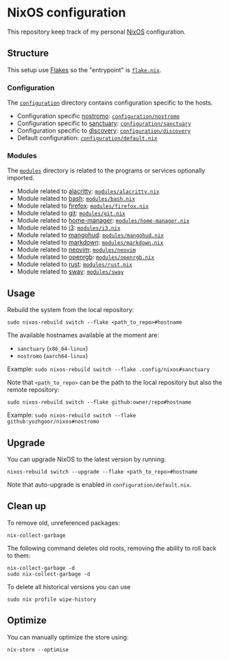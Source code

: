 # NixOS configuration

This repository keep track of my personal [NixOS][nixos] configuration.

## Structure

This setup use [Flakes][flakes] so the "entrypoint" is [`flake.nix`][flake_path].

### Configuration

The [`configuration`][configuration] directory contains configuration specific to the hosts.

- Configuration specific [nostromo][nostromo]: [`configuration/nostromo`][nostromo_path]
- Configuration specific to [sanctuary][sanctuary]: [`configuration/sanctuary`][sanctuary_path]
- Configuration specific to [discovery][discovery]: [`configuration/discovery`][discovery_path]
- Default configuration: [`configuration/default.nix`][default_path]

### Modules

The [`modules`][modules] directory is related to the programs or services optionally imported.

- Module related to [alacritty][alacritty]: [`modules/alacritty.nix`][alacritty_path]
- Module related to [bash][bash]: [`modules/bash.nix`][bash_path]
- Module related to [firefox][firefox]: [`modules/firefox.nix`][firefox_path]
- Module related to [git][git]: [`modules/git.nix`][git_path]
- Module related to [home-manager][home-manager]: [`modules/home-manager.nix`][home-manager_path]
- Module related to [i3][i3]: [`modules/i3.nix`][i3_path]
- Module related to [mangohud][mangohud]: [`modules/mangohud.nix`][mangohud_path]
- Module related to [markdown][markdown]: [`modules/markdown.nix`][markdown_path]
- Module related to [neovim][neovim]: [`modules/neovim`][neovim_path]
- Module related to [openrgb][openrgb]: [`modules/openrgb.nix`][openrgb_path]
- Module related to [rust][rust]: [`modules/rust.nix`][rust_path]
- Module related to [sway][sway]: [`modules/sway`][sway_path]

## Usage

Rebuild the system from the local repository:
```
sudo nixos-rebuild switch --flake <path_to_repo>#hostname
```

The available hostnames available at the moment are:
- `sanctuary` (`x86_64-linux`)
- `nostromo` (`aarch64-linux`)

Example: `sudo nixos-rebuild switch --flake .config/nixos#sanctuary`

Note that `<path_to_repo>` can be the path to the local repository but also the remote repository:
```
sudo nixos-rebuild switch --flake github:owner/repo#hostname
```

Example: `sudo nixos-rebuild switch --flake github:yozhgoor/nixos#nostromo`

## Upgrade

You can upgrade NixOS to the latest version by running:
```
nixos-rebuild switch --upgrade --flake <path_to_repo>#hostname
```

Note that auto-upgrade is enabled in `configuration/default.nix`.

## Clean up

To remove old, unreferenced packages:
```
nix-collect-garbage
```

The following command deletes old roots, removing the ability to roll back to them:
```
nix-collect-garbage -d
sudo nix-collect-garbage -d
```

To delete all historical versions you can use
```
sudo nix profile wipe-history
```

## Optimize

You can manually optimize the store using:
```
nix-store --optimise
```

[nixos]: https://nixos.org
[flakes]: https://nixos.wiki/wiki/flakes
[flake_path]: https://github.com/yozhgoor/nixos/blob/main/flake.nix
[configuration]: https://github.com/yozhgoor/nixos/blob/main/configuration
[nostromo]: https://avp.fandom.com/wiki/USCSS_Nostromo
[nostromo_path]: https://github.com/yozhgoor/nixos/blob/main/configuration/nostromo
[sanctuary]: https://marvel.fandom.com/wiki/Sanctuary_(Vehicle)
[sanctuary_path]: https://github.com/yozhgoor/nixos/blob/main/configuration/sanctuary
[discovery]: https://memory-alpha.fandom.com/wiki/USS_Discovery
[discovery_path]: https://github.com/yozhgoor/nixos/blob/main/configuration/discovery
[default_path]: https://github.com/yozhgoor/nixos/blob/main/configuration/default.nix
[modules]: https://github.com/yozhgoor/nixos/blob/main/modules
[alacritty]: https://alacritty.org
[alacritty_path]: https://github.com/yozhgoor/nixos/blob/main/modules/alacritty.nix
[bash]: https://www.gnu.org/software/bash
[bash_path]: https://github.com/yozhgoor/nixos/blob/main/modules/bash.nix
[firefox]: https://www.mozilla.org/en-US/firefox/new
[firefox_path]: https://github.com/yozhgoor/nixos/blob/main/modules/firefox.nix
[git]: https://git-scm.com
[git_path]: https://github.com/yozhgoor/nixos/blob/main/modules/git.nix
[home-manager]: https://github.com/nix-community/home-manager
[home-manager_path]: https://github.com/yozhgoor/nixos/blob/main/modules/home-manager.nix
[i3]: https://i3wm.org
[i3_path]: https://github.com/yozhgoor/nixos/blob/main/modules/i3.nix
[mangohud]: https://github.com/flightlessmango/MangoHud
[mangohud_path]: https://github.com/yozhgoor/nixos/blob/main/modules/mangohud.nix
[markdown]: https://en.wikipedia.org/wiki/Markdown
[markdown_path]: https://github.com/yozhgoor/nixos/blob/main/modules/markdown.nix
[neovim]: https://neovim.io
[neovim_path]: https://github.com/yozhgoor/nixos/blob/main/modules/neovim
[openrgb]: https://openrgb.org
[openrgb_path]: https://github.com/yozhgoor/nixos/blob/main/modules/openrgb.nix
[rust]: https://www.rust-lang.org/
[rust_path]: https://github.com/yozhgoor/nixos/blob/main/modules/rust.nix
[sway]: https://swaywm.org
[sway_path]: https://github.com/yozhgoor/nixos/blob/main/modules/sway
